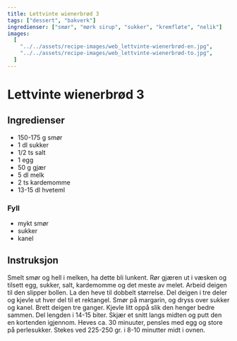 ```yaml
---
title: Lettvinte wienerbrød 3
tags: ["dessert", "bakverk"]
ingredienser: ["smør", "mørk sirup", "sukker", "kremfløte", "nelik"]
images:
  [
    "../../assets/recipe-images/web_lettvinte-wienerbrød-en.jpg",
    "../../assets/recipe-images/web_lettvinte-wienerbrød-to.jpg",
  ]
---
```


# Lettvinte wienerbrød 3

## Ingredienser

- 150-175 g smør
- 1 dl sukker
- 1/2 ts salt
- 1 egg
- 50 g gjær
- 5 dl melk
- 2 ts kardemomme
- 13-15 dl hveteml

### Fyll

- mykt smør
- sukker
- kanel

## Instruksjon

Smelt smør og hell i melken, ha dette bli lunkent. Rør gjæren ut i væsken og tilsett egg, sukker, salt, kardemomme og det meste av melet. Arbeid deigen til den slipper bollen. La den heve til dobbelt størrelse. Del deigen i tre deler og kjevle ut hver del til et rektangel. Smør på margarin, og dryss over sukker og kanel. Brett deigen tre ganger. Kjevle litt oppå slik den henger bedre sammen. Del lengden i 14-15 biter. Skjær et snitt langs midten og putt den en kortenden igjennom. Heves ca. 30 minuuter, pensles med egg og store på perlesukker. Stekes ved 225-250 gr. i 8-10 minutter midt i ovnen.
